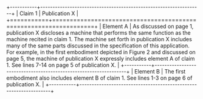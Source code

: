 +-----------+------------------------------------------------------------------+
| Claim 1   | Publication X                                                    |
+===========+==================================================================+
| Element A | As discussed on page 1, publication X discloses a machine that performs the same function as the machine recited in claim 1. The machine set forth in publication X includes many of the same parts discussed in the specification of this application. For example, in the first embodiment depicted in Figure 2 and discussed on page 5, the machine of publication X expressly includes element A of claim 1.  See lines 7-14 on page 5 of publication X. |
+-----------+------------------------------------------------------------------+
| Element B | The first embodiment also includes element B of claim 1.  See lines 1-3 on page 6 of publication X. |
+-----------+------------------------------------------------------------------+
